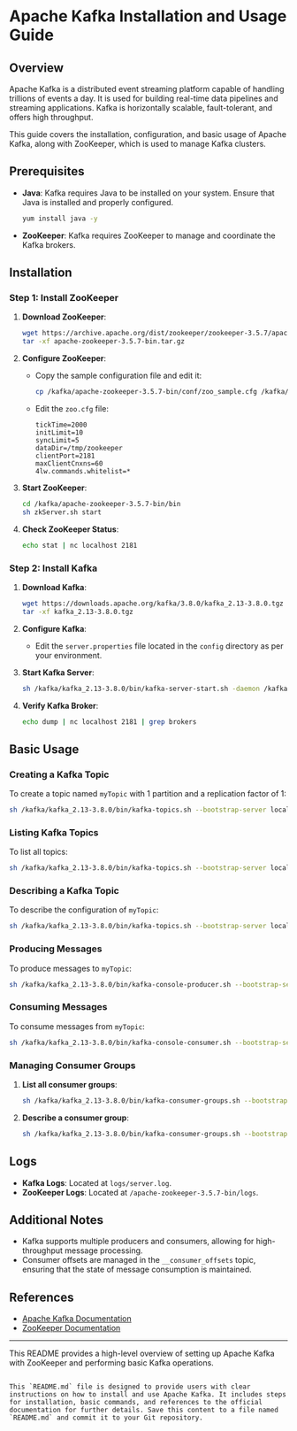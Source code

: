 # Apache Kafka Installation and Usage Guide

## Overview

Apache Kafka is a distributed event streaming platform capable of handling trillions of events a day. It is used for building real-time data pipelines and streaming applications. Kafka is horizontally scalable, fault-tolerant, and offers high throughput.

This guide covers the installation, configuration, and basic usage of Apache Kafka, along with ZooKeeper, which is used to manage Kafka clusters.

## Prerequisites

- **Java**: Kafka requires Java to be installed on your system. Ensure that Java is installed and properly configured.
  
  ```bash
  yum install java -y
  ```

- **ZooKeeper**: Kafka requires ZooKeeper to manage and coordinate the Kafka brokers.

## Installation

### Step 1: Install ZooKeeper

1. **Download ZooKeeper**:
   ```bash
   wget https://archive.apache.org/dist/zookeeper/zookeeper-3.5.7/apache-zookeeper-3.5.7-bin.tar.gz
   tar -xf apache-zookeeper-3.5.7-bin.tar.gz
   ```

2. **Configure ZooKeeper**:
   - Copy the sample configuration file and edit it:
     ```bash
     cp /kafka/apache-zookeeper-3.5.7-bin/conf/zoo_sample.cfg /kafka/apache-zookeeper-3.5.7-bin/conf/zoo.cfg
     ```
   - Edit the `zoo.cfg` file:
     ```plaintext
     tickTime=2000
     initLimit=10
     syncLimit=5
     dataDir=/tmp/zookeeper
     clientPort=2181
     maxClientCnxns=60
     4lw.commands.whitelist=*
     ```

3. **Start ZooKeeper**:
   ```bash
   cd /kafka/apache-zookeeper-3.5.7-bin/bin
   sh zkServer.sh start
   ```

4. **Check ZooKeeper Status**:
   ```bash
   echo stat | nc localhost 2181
   ```

### Step 2: Install Kafka

1. **Download Kafka**:
   ```bash
   wget https://downloads.apache.org/kafka/3.8.0/kafka_2.13-3.8.0.tgz
   tar -xf kafka_2.13-3.8.0.tgz
   ```

2. **Configure Kafka**:
   - Edit the `server.properties` file located in the `config` directory as per your environment.

3. **Start Kafka Server**:
   ```bash
   sh /kafka/kafka_2.13-3.8.0/bin/kafka-server-start.sh -daemon /kafka/kafka_2.13-3.8.0/config/server.properties
   ```

4. **Verify Kafka Broker**:
   ```bash
   echo dump | nc localhost 2181 | grep brokers
   ```

## Basic Usage

### Creating a Kafka Topic

To create a topic named `myTopic` with 1 partition and a replication factor of 1:

```bash
sh /kafka/kafka_2.13-3.8.0/bin/kafka-topics.sh --bootstrap-server localhost:9092 --create --topic myTopic --partitions 1 --replication-factor 1
```

### Listing Kafka Topics

To list all topics:

```bash
sh /kafka/kafka_2.13-3.8.0/bin/kafka-topics.sh --bootstrap-server localhost:9092 --list
```

### Describing a Kafka Topic

To describe the configuration of `myTopic`:

```bash
sh /kafka/kafka_2.13-3.8.0/bin/kafka-topics.sh --bootstrap-server localhost:9092 --describe --topic myTopic
```

### Producing Messages

To produce messages to `myTopic`:

```bash
sh /kafka/kafka_2.13-3.8.0/bin/kafka-console-producer.sh --bootstrap-server localhost:9092 --topic myTopic
```

### Consuming Messages

To consume messages from `myTopic`:

```bash
sh /kafka/kafka_2.13-3.8.0/bin/kafka-console-consumer.sh --bootstrap-server localhost:9092 --topic myTopic --from-beginning
```

### Managing Consumer Groups

1. **List all consumer groups**:
   ```bash
   sh /kafka/kafka_2.13-3.8.0/bin/kafka-consumer-groups.sh --bootstrap-server localhost:9092 --list
   ```

2. **Describe a consumer group**:
   ```bash
   sh /kafka/kafka_2.13-3.8.0/bin/kafka-consumer-groups.sh --bootstrap-server localhost:9092 --describe --group console-consumer-28586
   ```

## Logs

- **Kafka Logs**: Located at `logs/server.log`.
- **ZooKeeper Logs**: Located at `/apache-zookeeper-3.5.7-bin/logs`.

## Additional Notes

- Kafka supports multiple producers and consumers, allowing for high-throughput message processing.
- Consumer offsets are managed in the `__consumer_offsets` topic, ensuring that the state of message consumption is maintained.

## References

- [Apache Kafka Documentation](https://kafka.apache.org/documentation/)
- [ZooKeeper Documentation](https://zookeeper.apache.org/doc/)

---

This README provides a high-level overview of setting up Apache Kafka with ZooKeeper and performing basic Kafka operations.
```

This `README.md` file is designed to provide users with clear instructions on how to install and use Apache Kafka. It includes steps for installation, basic commands, and references to the official documentation for further details. Save this content to a file named `README.md` and commit it to your Git repository.
